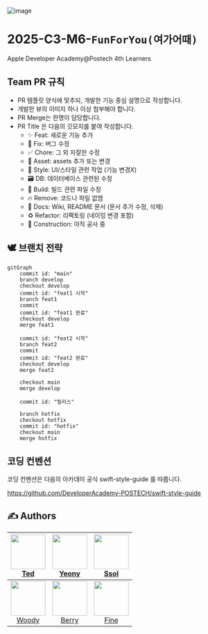 
![image](https://github.com/user-attachments/assets/6e11c123-c0b5-413f-8652-98656b17b938)

# 2025-C3-M6-`FunForYou(여가어때)`
Apple Developer Academy@Postech 4th Learners

## Team PR 규칙
- PR 템플릿 양식에 맞추되, 개발한 기능 중심 설명으로 작성합니다.
- 개발한 뷰의 이미지 하나 이상 첨부해야 합니다.
- PR Merge는 한명이 담당합니다.
- PR Title 은 다음의 깃모지를 붙여 작성합니다.
  - ✨ Feat: 새로운 기능 추가
  - 🐛 Fix: 버그 수정
  - ✅ Chore: 그 외 자잘한 수정
  - 🍱 Asset: assets 추가 또는 변경
  - 💄 Style: UI/스타일 관련 작업 (기능 변경X)
  - 🗃️ DB: 데이터베이스 관련된 수정
  - 👷 Build: 빌드 관련 파일 수정
  - 🔥 Remove: 코드나 파일 없앰
  - 📝 Docs: Wiki, README 문서 (문서 추가 수정, 삭제)
  - ♻️ Refactor: 리팩토링 (네이밍 변경 포함)
  - 🚧 Construction: 아직 공사 중


## 🕊️ 브랜치 전략
```mermaid
gitGraph
    commit id: "main"
    branch develop
    checkout develop
    commit id: "feat1 시작"
    branch feat1
    commit
    commit id: "feat1 완료"
    checkout develop
    merge feat1

    commit id: "feat2 시작"
    branch feat2
    commit
    commit id: "feat2 완료"
    checkout develop
    merge feat2

    checkout main
    merge develop

    commit id: "릴리스"

    branch hotfix
    checkout hotfix
    commit id: "hotfix"
    checkout main
    merge hotfix
```

## 코딩 컨벤션
코딩 컨벤션은 다음의 아카데미 공식 swift-style-guide 를 따릅니다.

https://github.com/DeveloperAcademy-POSTECH/swift-style-guide



## ✍️ Authors

<div align="center">
  
| [<img src="https://github.com/user-attachments/assets/9ad83449-8bf6-4678-814b-190af094d106" width="80" height="80"/><br/>Ted](https://github.com/keon22han) | [<img src="https://github.com/user-attachments/assets/9ad83449-8bf6-4678-814b-190af094d106" width="80" height="80"/><br/>Yeony](https://github.com/keon22han) | [<img src="https://github.com/user-attachments/assets/9ad83449-8bf6-4678-814b-190af094d106" width="80" height="80"/><br/>Ssol](https://github.com/msseock) |
| :---: | :---: | :---: |
| [<img src="https://github.com/user-attachments/assets/9ad83449-8bf6-4678-814b-190af094d106" width="80" height="80"/><br/>Woody](https://github.com/keon22han) | [<img src="https://github.com/user-attachments/assets/9ad83449-8bf6-4678-814b-190af094d106" width="80" height="80"/><br/>Berry](https://github.com/keon22han) | [<img src="https://github.com/user-attachments/assets/9ad83449-8bf6-4678-814b-190af094d106" width="80" height="80"/><br/>Fine](https://github.com/keon22han) |

</div>
